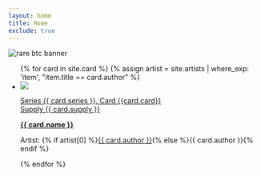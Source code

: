 ```yaml
---
layout: home
title: Home
exclude: true
---
```

<img src="https://bafybeidfwnuaxycyypvgtnornhcztrirngnv5nrm6oevpfu66masij2jwa.ipfs.nftstorage.link/" alt="rare btc banner" max-width="100%" height="auto">
<ul class="assets">
{% for card in site.card %}
{% assign artist = site.artists | where_exp: 'item', "item.title == card.author" %}
  <li>
    <img src="{% if card.image != null and card.image != '' %}{{ card.image }}{% else %}{{'assets/placeholder.png' | relative_url}}{% endif %}">
    <a href="card/{{ cards.name | downcase }}">
      <p class="small">Series {{ card.series }}, Card {{card.card}}<br> Supply {{ card.supply }}</p> 
         <b>{{ card.name }}</b>
    </a>    
    <p class="small">Artist: {% if artist[0] %}<a href="{{ artist[0].url | relative_url }}">{{ card.author }}</a>{% else %}{{ card.author }}{% endif %}</p>
  </li>
{% endfor %}
</ul>
